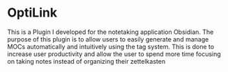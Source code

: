 # OptiLink
This is a Plugin I developed for the notetaking application Obsidian. The purpose of this plugin is to allow users to easily generate and manage MOCs automatically and intuitively using the tag system. This is done to increase user productivity and allow the user to spend more time focusing on taking notes instead of organizing their zettelkasten
